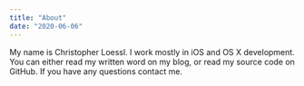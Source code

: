 ```yaml
---
title: "About"
date: "2020-06-06"
---
```


My name is Christopher Loessl. I work mostly in iOS and OS X development. You can either read my written word on my blog, or read my source code on GitHub.
If you have any questions contact me.

